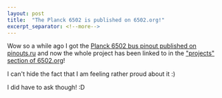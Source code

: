 ```yaml
---
layout: post
title:  "The Planck 6502 is published on 6502.org!"
excerpt_separator: <!--more-->
---
```


Wow so a while ago I got the [Planck 6502 bus pinout published on pinouts.ru](/news/2021/03/02/planck-6502-pinout-published-pinouts-ru.md/) and now the whole project has been linked to in the ["projects" section of 6502.org](http://6502.org/homebuilt/)!

I can't hide the fact that I am feeling rather proud about it :)
<!--more-->


I did have to ask though! :D
